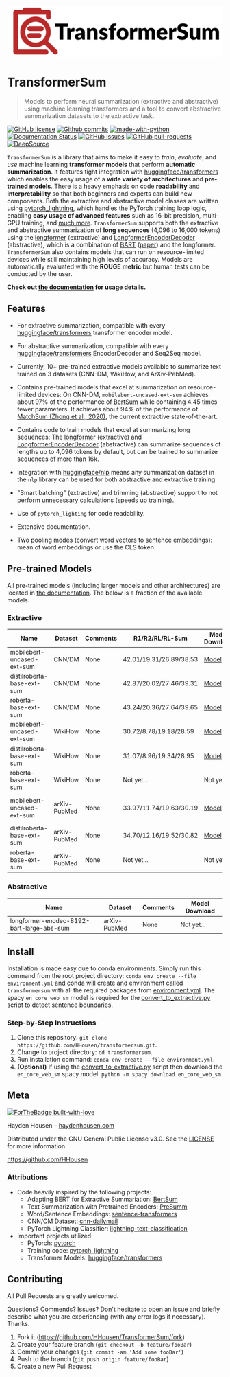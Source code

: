 ![TransformerSum Logo](doc/_static/logo.png)

# TransformerSum
> Models to perform neural summarization (extractive and abstractive) using machine learning transformers and a tool to convert abstractive summarization datasets to the extractive task.

[![GitHub license](https://img.shields.io/github/license/HHousen/TransformerSum.svg)](https://github.com/HHousen/TransformerSum/blob/master/LICENSE) [![Github commits](https://img.shields.io/github/last-commit/HHousen/TransformerSum.svg)](https://github.com/HHousen/TransformerSum/commits/master) [![made-with-python](https://img.shields.io/badge/Made%20with-Python-1f425f.svg)](https://www.python.org/) [![Documentation Status](https://readthedocs.org/projects/transformersum/badge/?version=latest)](https://transformersum.readthedocs.io/en/latest/?badge=latest) [![GitHub issues](https://img.shields.io/github/issues/HHousen/TransformerSum.svg)](https://GitHub.com/HHousen/TransformerSum/issues/) [![GitHub pull-requests](https://img.shields.io/github/issues-pr/HHousen/TransformerSum.svg)](https://GitHub.com/HHousen/TransformerSum/pull/) [![DeepSource](https://static.deepsource.io/deepsource-badge-light-mini.svg)](https://deepsource.io/gh/HHousen/TransformerSum/?ref=repository-badge)

`TransformerSum` is a library that aims to make it easy to *train*, *evaluate*, and *use* machine learning **transformer models** that perform **automatic summarization**. It features tight integration with [huggingface/transformers](https://github.com/huggingface/transformers) which enables the easy usage of a **wide variety of architectures** and **pre-trained models**. There is a heavy emphasis on code **readability** and **interpretability** so that both beginners and experts can build new components. Both the extractive and abstractive model classes are written using [pytorch_lightning](https://github.com/PyTorchLightning/pytorch-lightning), which handles the PyTorch training loop logic, enabling **easy usage of advanced features** such as 16-bit precision, multi-GPU training, and [much more](https://pytorch-lightning.readthedocs.io/). `TransformerSum` supports both the extractive and abstractive summarization of **long sequences** (4,096 to 16,000 tokens) using the [longformer](https://huggingface.co/transformers/model_doc/longformer.html) (extractive) and [LongformerEncoderDecoder](https://github.com/allenai/longformer/tree/encoderdecoder) (abstractive), which is a combination of [BART](https://huggingface.co/transformers/model_doc/bart.html) ([paper](https://arxiv.org/abs/1910.13461)) and the longformer. `TransformerSum` also contains models that can run on resource-limited devices while still maintaining high levels of accuracy. Models are automatically evaluated with the **ROUGE metric** but human tests can be conducted by the user.

**Check out [the documentation](https://transformersum.readthedocs.io/en/latest) for usage details.**

## Features

* For extractive summarization, compatible with every [huggingface/transformers](https://github.com/huggingface/transformers) transformer encoder model.
* For abstractive summarization, compatible with every [huggingface/transformers](https://github.com/huggingface/transformers) EncoderDecoder and Seq2Seq model.
* Currently, 10+ pre-trained extractive models available to summarize text trained on 3 datasets (CNN-DM, WikiHow, and ArXiv-PebMed).

* Contains pre-trained models that excel at summarization on resource-limited devices: On CNN-DM, ``mobilebert-uncased-ext-sum`` achieves about 97% of the performance of [BertSum](https://arxiv.org/abs/1903.10318) while containing 4.45 times fewer parameters. It achieves about 94% of the performance of [MatchSum (Zhong et al., 2020)](https://arxiv.org/abs/2004.08795), the current extractive state-of-the-art.
* Contains code to train models that excel at summarizing long sequences: The [longformer](https://huggingface.co/transformers/model_doc/longformer.html) (extractive) and [LongformerEncoderDecoder](https://github.com/allenai/longformer/tree/encoderdecoder) (abstractive) can summarize sequences of lengths up to 4,096 tokens by default, but can be trained to summarize sequences of more than 16k.

* Integration with [huggingface/nlp](https://github.com/huggingface/nlp) means any summarization dataset in the `nlp` library can be used for both abstractive and extractive training.
* "Smart batching" (extractive) and trimming (abstractive) support to not perform unnecessary calculations (speeds up training).
* Use of `pytorch_lighting` for code readability.
* Extensive documentation.
* Two pooling modes (convert word vectors to sentence embeddings): mean of word embeddings or use the CLS token.

## Pre-trained Models

All pre-trained models (including larger models and other architectures) are located in [the documentation](https://transformersum.readthedocs.io/en/latest). The below is a fraction of the available models.

### Extractive

| Name | Dataset | Comments | R1/R2/RL/RL-Sum | Model Download | Data Download |
|-|-|-|-|-|-|
| mobilebert-uncased-ext-sum | CNN/DM | None | 42.01/19.31/26.89/38.53 | [Model](https://drive.google.com/uc?id=1-4MTKOXp1hkPJ_pK6yOCDULC0JVly3SE) | [CNN/DM Bert Uncased](https://drive.google.com/uc?id=100ZE4fVU73EU3K_EGktrYDoMSLJ6EUQW) |
| distilroberta-base-ext-sum | CNN/DM | None | 42.87/20.02/27.46/39.31 | [Model](https://drive.google.com/uc?id=1-2TZe28K8inHoJr2-WuVivj2qwBn7tFs) | [CNN/DM Roberta](https://drive.google.com/uc?id=1-L7UOYe69dD--OPGCa4sS0QQEnZNb_Vb) |
| roberta-base-ext-sum | CNN/DM | None | 43.24/20.36/27.64/39.65 | [Model](https://drive.google.com/uc?id=18ZlImBv1P7VmDPUpiQHF9frk-q3AFfD0) | [CNN/DM Roberta](https://drive.google.com/uc?id=1-L7UOYe69dD--OPGCa4sS0QQEnZNb_Vb) |
| mobilebert-uncased-ext-sum | WikiHow | None | 30.72/8.78/19.18/28.59 | [Model](https://drive.google.com/uc?id=1-H7kuojMW50gVnC5flEjQkbHRp-WQtaF) | [WikiHow Bert Uncased](https://drive.google.com/uc?id=1-IO2AgjDsJcbrmsM3R4UIRM2bMHR-Dae) |
| distilroberta-base-ext-sum | WikiHow | None | 31.07/8.96/19.34/28.95 | [Model](https://drive.google.com/uc?id=1-3NV3TdRcTta9JTi9Kh0sWtoNLEdWrY1) | [WikiHow Roberta](https://drive.google.com/uc?id=1-aQMjCEQlKhEcimMW_WJwQusNScIT2Uf) |
| roberta-base-ext-sum | WikiHow | None | Not yet... | Not yet... | [WikiHow Roberta](https://drive.google.com/uc?id=1-aQMjCEQlKhEcimMW_WJwQusNScIT2Uf) |
| mobilebert-uncased-ext-sum | arXiv-PubMed | None | 33.97/11.74/19.63/30.19 | [Model](https://drive.google.com/uc?id=1-GFsjgSS4r5-n_F-eg5GXQ6o7zFQEBkx) | [arXiv-PubMed Bert Uncased](https://drive.google.com/uc?id=1-GbxiYkXkK7qcde37JtKtH5U7iIpdrnI) |
| distilroberta-base-ext-sum | arXiv-PubMed | None | 34.70/12.16/19.52/30.82 | [Model](https://drive.google.com/uc?id=1-8xVR72-jWtIxvl6DYvcND2yVc0gxjGR) | [arXiv-PubMed Roberta](https://drive.google.com/uc?id=11pVkVO1ivC3okWq-l_xW1qQmagDE5Htt) |
| roberta-base-ext-sum | arXiv-PubMed | None | Not yet... | Not yet... | [arXiv-PubMed Roberta](https://drive.google.com/uc?id=11pVkVO1ivC3okWq-l_xW1qQmagDE5Htt) |

### Abstractive

| Name | Dataset | Comments | Model Download |
|-|-|-|-|
| longformer-encdec-8192-bart-large-abs-sum | arXiv-PubMed | None | Not yet... |

## Install

Installation is made easy due to conda environments. Simply run this command from the root project directory: `conda env create --file environment.yml` and conda will create and environment called `transformersum` with all the required packages from [environment.yml](environment.yml). The spacy `en_core_web_sm` model is required for the [convert_to_extractive.py](convert_to_extractive.py) script to detect sentence boundaries.

### Step-by-Step Instructions

1. Clone this repository: `git clone https://github.com/HHousen/transformersum.git`.
2. Change to project directory: `cd transformersum`.
3. Run installation command: `conda env create --file environment.yml`.
4. **(Optional)** If using the [convert_to_extractive.py](convert_to_extractive.py) script then download the `en_core_web_sm` spacy model: `python -m spacy download en_core_web_sm`.

## Meta

[![ForTheBadge built-with-love](https://ForTheBadge.com/images/badges/built-with-love.svg)](https://GitHub.com/HHousen/)

Hayden Housen – [haydenhousen.com](https://haydenhousen.com)

Distributed under the GNU General Public License v3.0. See the [LICENSE](LICENSE) for more information.

<https://github.com/HHousen>

### Attributions

* Code heavily inspired by the following projects:
  * Adapting BERT for Extractive Summariation: [BertSum](https://github.com/nlpyang/BertSum)
  * Text Summarization with Pretrained Encoders: [PreSumm](https://github.com/nlpyang/PreSumm)
  * Word/Sentence Embeddings: [sentence-transformers](https://github.com/UKPLab/sentence-transformers)
  * CNN/CM Dataset: [cnn-dailymail](https://github.com/artmatsak/cnn-dailymail)
  * PyTorch Lightning Classifier: [lightning-text-classification](https://github.com/ricardorei/lightning-text-classification)
* Important projects utilized:
  * PyTorch: [pytorch](https://github.com/pytorch/pytorch/)
  * Training code: [pytorch_lightning](https://github.com/PyTorchLightning/pytorch-lightning/)
  * Transformer Models: [huggingface/transformers](https://github.com/huggingface/transformers)

## Contributing

All Pull Requests are greatly welcomed.

Questions? Commends? Issues? Don't hesitate to open an [issue](https://github.com/HHousen/TransformerSum/issues/new) and briefly describe what you are experiencing (with any error logs if necessary). Thanks.

1. Fork it (<https://github.com/HHousen/TransformerSum/fork>)
2. Create your feature branch (`git checkout -b feature/fooBar`)
3. Commit your changes (`git commit -am 'Add some fooBar'`)
4. Push to the branch (`git push origin feature/fooBar`)
5. Create a new Pull Request
